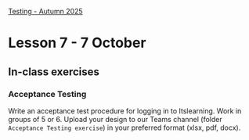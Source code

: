 [Testing - Autumn 2025](https://github.com/arturomorarioja-kea/SD_Testing_E25/blob/main/README.md)

# Lesson 7 - 7 October

[-> at some point discuss 1MA groups]: #

[## Exercise solutions]: #
[Webshop:]: #
[- Selenium WebDriver for Python and Firefox(https://github.com/arturomorarioja/webshop_selenium_py_e2e)]: #
[- Cypress(https://github.com/arturomorarioja/js_webshop_e2e_tests)]: #
[- Playwright for JavaScript(https://github.com/arturomorarioja/js_webshop_playwright_tests)]: #

## In-class exercises

### Acceptance Testing
Write an acceptance test procedure for logging in to Itslearning.
Work in groups of 5 or 6.
Upload your design to our Teams channel (folder `Acceptance Testing exercise`) in your preferred format (xlsx, pdf, docx).

[### Test-Driven Development]: #
[Words(https://github.com/arturomorarioja-ek/SD_Testing_E25/blob/main/Lesson07/01%20Words.md)]: #

[## Class takeaways]: #
[Check out the following slides on Itslearning and associated materials]: #
[- **Acceptance Testing**]: #
[  - Also familiarise yourselves with the following sample documents]: #
[    - Test case template(https://github.com/arturomorarioja-ek/SD_Testing_E25/blob/main/Lesson07/Test%20Case%20template.xlsx)]: #
[    - Acceptance Test checklist(https://github.com/arturomorarioja-ek/SD_Testing_E25/blob/main/Lesson07/Acceptance%20Test%20checklist.xlsx)]: #
[- **Agile and Testing**]: #
[  - Download the free e-book *Scrum and XP from the Trenches. How We Do Scrum*, 2nd ed.(https://www.infoq.com/minibooks/scrum-xp-from-the-trenches-2/) (Henrik Kniberg, 2015). Focus specifically in the chapter "How we do testing" (pp. 115-128)]: #
[- **Test-Driven Development]: #
[  - LinkedIn Learning videos illustrating the process:]: #
[    - *Unit Testing and Test Driven Development in Python* (Richard Wells, 2018)]: #
[      - Example TDD session: The FizzBuzz Kata(https://www.linkedin.com/learning/unit-testing-and-test-driven-development-in-python/example-tdd-session-the-fizzbuzz-kata)]: #
[    - *Programming Foundations: Test-Driven Development* (Neelam Dwivedi, 2024)]: #
[      - 01 Writing Test Cases(https://www.linkedin.com/learning/programming-foundations-test-driven-development-2/writing-test-cases)]: #
[      - 02 TDD and Agile(https://www.linkedin.com/learning/programming-foundations-test-driven-development-2/tdd-and-agile)]: #
[      - 03 Where to Start?(https://www.linkedin.com/learning/programming-foundations-test-driven-development-2/where-to-start)]: #
[      - 04 The Iterative Red-Green-Refactor Cycle(https://www.linkedin.com/learning/programming-foundations-test-driven-development-2/the-iterative-red-green-refactor-cycle)]: #
[      - 05 Refactor to Improve the Design(https://www.linkedin.com/learning/programming-foundations-test-driven-development-2/refactor-to-improve-the-design)]: #
[      - 06 Challenge: Functionality(https://www.linkedin.com/learning/programming-foundations-test-driven-development-2/2915490)]: #
[      - 07 Solution: Functionality(https://www.linkedin.com/learning/programming-foundations-test-driven-development-2/2915491)]: #

[## Homework]: #
[- Keep working on the First Mandatory Assignment]: #
[- Finish pending exercises regardless of topic]: #
[- Practice everything covered so far in the subject]: #
